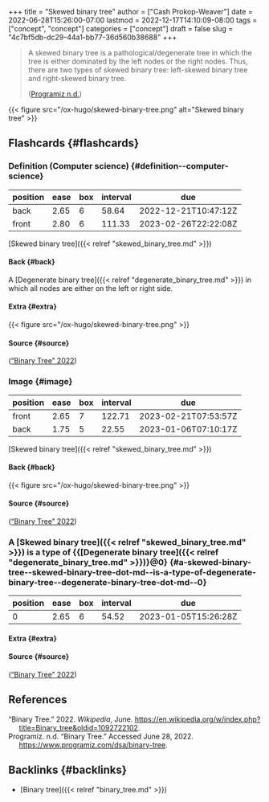 +++
title = "Skewed binary tree"
author = ["Cash Prokop-Weaver"]
date = 2022-06-28T15:26:00-07:00
lastmod = 2022-12-17T14:10:09-08:00
tags = ["concept", "concept"]
categories = ["concept"]
draft = false
slug = "4c7bf5db-dc29-44a1-bb77-36d560b38688"
+++

> A skewed binary tree is a pathological/degenerate tree in which the tree is either dominated by the left nodes or the right nodes. Thus, there are two types of skewed binary tree: left-skewed binary tree and right-skewed binary tree.
>
> (<a href="#citeproc_bib_item_2">Programiz n.d.</a>)

{{< figure src="/ox-hugo/skewed-binary-tree.png" alt="Skewed binary tree" >}}


## Flashcards {#flashcards}


### Definition (Computer science) {#definition--computer-science}

| position | ease | box | interval | due                  |
|----------|------|-----|----------|----------------------|
| back     | 2.65 | 6   | 58.64    | 2022-12-21T10:47:12Z |
| front    | 2.80 | 6   | 111.33   | 2023-02-26T22:22:08Z |

[Skewed binary tree]({{< relref "skewed_binary_tree.md" >}})


#### Back {#back}

A [Degenerate binary tree]({{< relref "degenerate_binary_tree.md" >}}) in which all nodes are either on the left or right side.


#### Extra {#extra}

{{< figure src="/ox-hugo/skewed-binary-tree.png" >}}


#### Source {#source}

(<a href="#citeproc_bib_item_1">“Binary Tree” 2022</a>)


### Image {#image}

| position | ease | box | interval | due                  |
|----------|------|-----|----------|----------------------|
| front    | 2.65 | 7   | 122.71   | 2023-02-21T07:53:57Z |
| back     | 1.75 | 5   | 22.55    | 2023-01-06T07:10:17Z |

[Skewed binary tree]({{< relref "skewed_binary_tree.md" >}})


#### Back {#back}

{{< figure src="/ox-hugo/skewed-binary-tree.png" >}}


#### Source {#source}

(<a href="#citeproc_bib_item_1">“Binary Tree” 2022</a>)


### A [Skewed binary tree]({{< relref "skewed_binary_tree.md" >}}) is a type of {{[Degenerate binary tree]({{< relref "degenerate_binary_tree.md" >}})}@0} {#a-skewed-binary-tree--skewed-binary-tree-dot-md--is-a-type-of-degenerate-binary-tree--degenerate-binary-tree-dot-md--0}

| position | ease | box | interval | due                  |
|----------|------|-----|----------|----------------------|
| 0        | 2.65 | 6   | 54.52    | 2023-01-05T15:26:28Z |


#### Extra {#extra}


#### Source {#source}

(<a href="#citeproc_bib_item_1">“Binary Tree” 2022</a>)

## References

<style>.csl-entry{text-indent: -1.5em; margin-left: 1.5em;}</style><div class="csl-bib-body">
  <div class="csl-entry"><a id="citeproc_bib_item_1"></a>“Binary Tree.” 2022. <i>Wikipedia</i>, June. <a href="https://en.wikipedia.org/w/index.php?title=Binary_tree&oldid=1092722102">https://en.wikipedia.org/w/index.php?title=Binary_tree&#38;oldid=1092722102</a>.</div>
  <div class="csl-entry"><a id="citeproc_bib_item_2"></a>Programiz. n.d. “Binary Tree.” Accessed June 28, 2022. <a href="https://www.programiz.com/dsa/binary-tree">https://www.programiz.com/dsa/binary-tree</a>.</div>
</div>


## Backlinks {#backlinks}

-   [Binary tree]({{< relref "binary_tree.md" >}})
